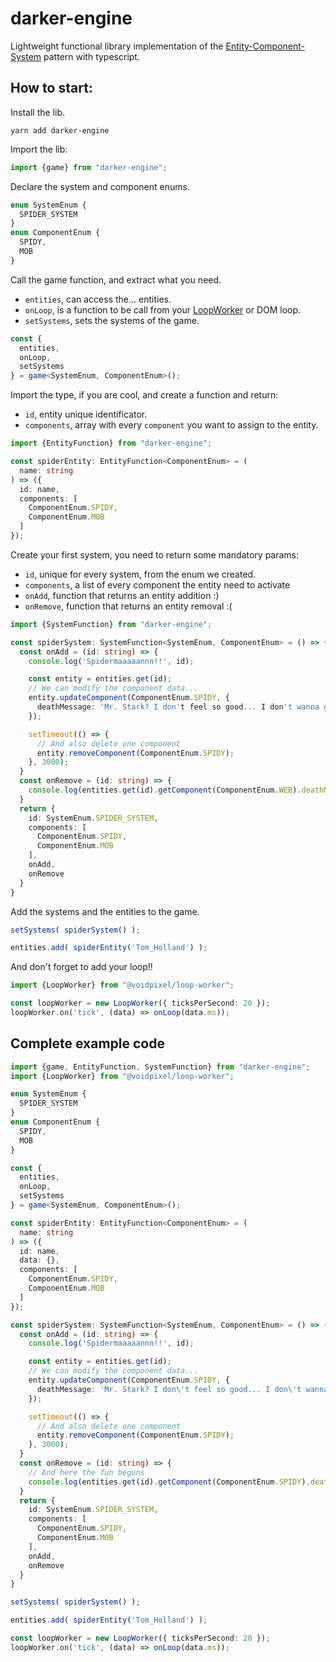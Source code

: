 # darker-engine

Lightweight functional library implementation of the [Entity-Component-System](https://en.wikipedia.org/wiki/Entity_component_system) pattern with typescript.

## How to start:

Install the lib.

`yarn add darker-engine`

Import the lib:
```Typescript
import {game} from "darker-engine";
```
Declare the system and component enums.
```Typescript
enum SystemEnum {
  SPIDER_SYSTEM
}
enum ComponentEnum {
  SPIDY,
  MOB
}
```
Call the game function, and extract what you need.
- `entities`, can access the... entities.
- `onLoop`, is a function to be call from your [LoopWorker](https://github.com/voidpixel/LoopWorker/packages/399863) or DOM loop.
- `setSystems`, sets the systems of the game.
```Typescript
const {
  entities,
  onLoop,
  setSystems
} = game<SystemEnum, ComponentEnum>();
```
Import the type, if you are cool, and create a function and return:
- `id`, entity unique identificator.
- `components`, array with every `component` you want to assign to the entity.
```Typescript
import {EntityFunction} from "darker-engine";

const spiderEntity: EntityFunction<ComponentEnum> = (
  name: string
) => ({
  id: name,
  components: [
    ComponentEnum.SPIDY,
    ComponentEnum.MOB
  ]
});
```
Create your first system, you need to return some mandatory params:
- `id`, unique for every system, from the enum we created.
- `components`, a list of every component the entity need to activate
- `onAdd`, function that returns an entity addition :)
- `onRemove`, function that returns an entity removal :(
```Typescript
import {SystemFunction} from "darker-engine";

const spiderSystem: SystemFunction<SystemEnum, ComponentEnum> = () => {
  const onAdd = (id: string) => {
    console.log('Spidermaaaaannn!!', id);

    const entity = entities.get(id);
    // We can modify the component data...
    entity.updateComponent(ComponentEnum.SPIDY, {
      deathMessage: 'Mr. Stark? I don't feel so good... I don't wanna go...'
    });

    setTimeout(() => {
      // And also delete one component
      entity.removeComponent(ComponentEnum.SPIDY);
    }, 3000);
  }
  const onRemove = (id: string) => {
    console.log(entities.get(id).getComponent(ComponentEnum.WEB).deathMessage, id);
  }
  return {
    id: SystemEnum.SPIDER_SYSTEM,
    components: [
      ComponentEnum.SPIDY,
      ComponentEnum.MOB
    ],
    onAdd,
    onRemove
  }
}
```
Add the systems and the entities to the game.
```Typescript
setSystems( spiderSystem() );

entities.add( spiderEntity('Tom_Holland') );
```
And don't forget to add your loop!!
```Typescript
import {LoopWorker} from "@voidpixel/loop-worker";

const loopWorker = new LoopWorker({ ticksPerSecond: 20 });
loopWorker.on('tick', (data) => onLoop(data.ms));
```


## Complete example code
```Typescript
import {game, EntityFunction, SystemFunction} from "darker-engine";
import {LoopWorker} from "@voidpixel/loop-worker";

enum SystemEnum {
  SPIDER_SYSTEM
}
enum ComponentEnum {
  SPIDY,
  MOB
}

const {
  entities,
  onLoop,
  setSystems
} = game<SystemEnum, ComponentEnum>();

const spiderEntity: EntityFunction<ComponentEnum> = (
  name: string
) => ({
  id: name,
  data: {},
  components: [
    ComponentEnum.SPIDY,
    ComponentEnum.MOB
  ]
});

const spiderSystem: SystemFunction<SystemEnum, ComponentEnum> = () => {
  const onAdd = (id: string) => {
    console.log('Spidermaaaaannn!!', id);

    const entity = entities.get(id);
    // We can modify the component data...
    entity.updateComponent(ComponentEnum.SPIDY, {
      deathMessage: 'Mr. Stark? I don\'t feel so good... I don\'t wanna go...'
    });

    setTimeout(() => {
      // And also delete one component
      entity.removeComponent(ComponentEnum.SPIDY);
    }, 3000);
  }
  const onRemove = (id: string) => {
    // And here the fun beguns
    console.log(entities.get(id).getComponent(ComponentEnum.SPIDY).deathMessage, id);
  }
  return {
    id: SystemEnum.SPIDER_SYSTEM,
    components: [
      ComponentEnum.SPIDY,
      ComponentEnum.MOB
    ],
    onAdd,
    onRemove
  }
}

setSystems( spiderSystem() );

entities.add( spiderEntity('Tom_Holland') );

const loopWorker = new LoopWorker({ ticksPerSecond: 20 });
loopWorker.on('tick', (data) => onLoop(data.ms));
```
